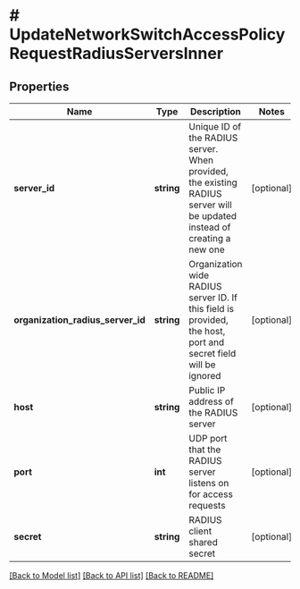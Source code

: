 # # UpdateNetworkSwitchAccessPolicyRequestRadiusServersInner

## Properties

Name | Type | Description | Notes
------------ | ------------- | ------------- | -------------
**server_id** | **string** | Unique ID of the RADIUS server. When provided, the existing RADIUS server will be updated instead of creating a new one | [optional]
**organization_radius_server_id** | **string** | Organization wide RADIUS server ID. If this field is provided, the host, port and secret field will be ignored | [optional]
**host** | **string** | Public IP address of the RADIUS server | [optional]
**port** | **int** | UDP port that the RADIUS server listens on for access requests | [optional]
**secret** | **string** | RADIUS client shared secret | [optional]

[[Back to Model list]](../../README.md#models) [[Back to API list]](../../README.md#endpoints) [[Back to README]](../../README.md)
